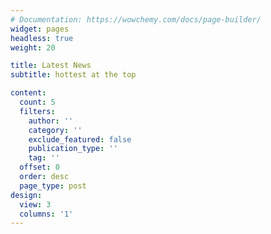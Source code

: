 ```yaml
---
# Documentation: https://wowchemy.com/docs/page-builder/
widget: pages
headless: true
weight: 20

title: Latest News
subtitle: hottest at the top

content:
  count: 5
  filters:
    author: ''
    category: ''
    exclude_featured: false
    publication_type: ''
    tag: ''
  offset: 0
  order: desc
  page_type: post
design:
  view: 3
  columns: '1'
---
```

